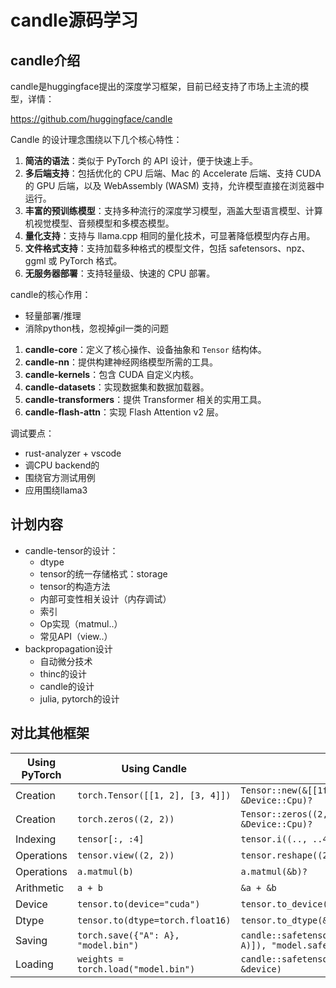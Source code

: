 # candle源码学习

## candle介绍

candle是huggingface提出的深度学习框架，目前已经支持了市场上主流的模型，详情：

https://github.com/huggingface/candle

Candle 的设计理念围绕以下几个核心特性：

1. **简洁的语法**：类似于 PyTorch 的 API 设计，便于快速上手。
2. **多后端支持**：包括优化的 CPU 后端、Mac 的 Accelerate 后端、支持 CUDA 的 GPU 后端，以及 WebAssembly (WASM) 支持，允许模型直接在浏览器中运行。
3. **丰富的预训练模型**：支持多种流行的深度学习模型，涵盖大型语言模型、计算机视觉模型、音频模型和多模态模型。
4. **量化支持**：支持与 llama.cpp 相同的量化技术，可显著降低模型内存占用。
5. **文件格式支持**：支持加载多种格式的模型文件，包括 safetensors、npz、ggml 或 PyTorch 格式。
6. **无服务器部署**：支持轻量级、快速的 CPU 部署。



candle的核心作用：

* 轻量部署/推理
* 消除python栈，忽视掉gil一类的问题



1. **candle-core**：定义了核心操作、设备抽象和 `Tensor` 结构体。
2. **candle-nn**：提供构建神经网络模型所需的工具。
3. **candle-kernels**：包含 CUDA 自定义内核。
4. **candle-datasets**：实现数据集和数据加载器。
5. **candle-transformers**：提供 Transformer 相关的实用工具。
6. **candle-flash-attn**：实现 Flash Attention v2 层。



调试要点：

* rust-analyzer + vscode
* 调CPU backend的
* 围绕官方测试用例
* 应用围绕llama3



## 计划内容

* candle-tensor的设计：
  * dtype
  * tensor的统一存储格式：storage
  * tensor的构造方法
  * 内部可变性相关设计（内存调试）
  * 索引
  * Op实现（matmul..）
  * 常见API（view..）
* backpropagation设计
  * 自动微分技术
  * thinc的设计
  * candle的设计
  * julia, pytorch的设计



## 对比其他框架

| Using PyTorch | Using Candle                        |                                                              |
| ------------- | ----------------------------------- | ------------------------------------------------------------ |
| Creation      | `torch.Tensor([[1, 2], [3, 4]])`    | `Tensor::new(&[[1f32, 2.], [3., 4.]], &Device::Cpu)?`        |
| Creation      | `torch.zeros((2, 2))`               | `Tensor::zeros((2, 2), DType::F32, &Device::Cpu)?`           |
| Indexing      | `tensor[:, :4]`                     | `tensor.i((.., ..4))?`                                       |
| Operations    | `tensor.view((2, 2))`               | `tensor.reshape((2, 2))?`                                    |
| Operations    | `a.matmul(b)`                       | `a.matmul(&b)?`                                              |
| Arithmetic    | `a + b`                             | `&a + &b`                                                    |
| Device        | `tensor.to(device="cuda")`          | `tensor.to_device(&Device::new_cuda(0)?)?`                   |
| Dtype         | `tensor.to(dtype=torch.float16)`    | `tensor.to_dtype(&DType::F16)?`                              |
| Saving        | `torch.save({"A": A}, "model.bin")` | `candle::safetensors::save(&HashMap::from([("A", A)]), "model.safetensors")?` |
| Loading       | `weights = torch.load("model.bin")` | `candle::safetensors::load("model.safetensors", &device)`    |